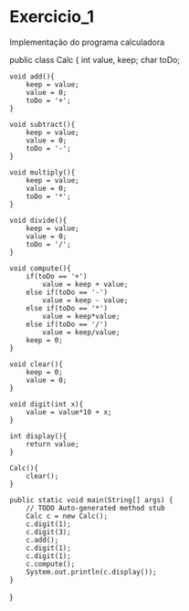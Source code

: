 # Exercicio_1
Implementação do programa calculadora

public class Calc {
	int value, keep;
	char toDo;
		
	void add(){
		keep = value;
		value = 0;
		toDo = '+';
	}
	
	void subtract(){
		keep = value;
		value = 0;
		toDo = '-';
	}
	
	void multiply(){
		keep = value;
		value = 0;
		toDo = '*';
	}
	
	void divide(){
		keep = value;
		value = 0;
		toDo = '/';
	}
	
	void compute(){
		if(toDo == '+')
			value = keep + value;
		else if(toDo == '-')
			value = keep - value;
		else if(toDo == '*')
			value = keep*value;
		else if(toDo == '/')
			value = keep/value;
		keep = 0;
	}
	
	void clear(){
		keep = 0;
		value = 0;
	}
	
	void digit(int x){
		value = value*10 + x;
	}
	
	int display(){
		return value;
	}
	
	Calc(){
		clear();
	}
	
	public static void main(String[] args) {
		// TODO Auto-generated method stub
		Calc c = new Calc();
		c.digit(1);
		c.digit(3);
		c.add();
		c.digit(1);
		c.digit(1);
		c.compute();
		System.out.println(c.display());
	}
		
}

